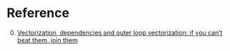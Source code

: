 # Reference

0. [Vectorization, dependencies and outer loop vectorization: if you can’t beat them, join them](https://johnysswlab.com/vectorization-dependencies-and-outer-loop-vectorization-if-you-cant-beat-them-join-them/)

